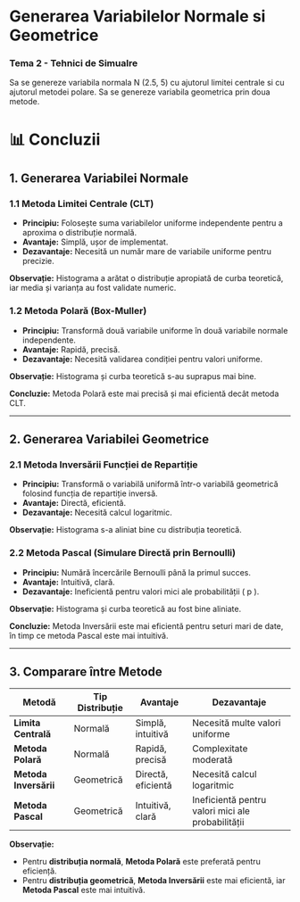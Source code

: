 # Generarea Variabilelor Normale si Geometrice

### Tema 2 - Tehnici de Simualre

Sa se genereze variabila normala N (2.5, 5) cu ajutorul limitei centrale si cu ajutorul metodei polare. 
Sa se genereze variabila geometrica prin doua metode.

# 📊 Concluzii

## 1. Generarea Variabilei Normale

### **1.1 Metoda Limitei Centrale (CLT)**  
- **Principiu:** Folosește suma variabilelor uniforme independente pentru a aproxima o distribuție normală.  
- **Avantaje:** Simplă, ușor de implementat.  
- **Dezavantaje:** Necesită un număr mare de variabile uniforme pentru precizie.  

**Observație:** Histograma a arătat o distribuție apropiată de curba teoretică, iar media și varianța au fost validate numeric.

### **1.2 Metoda Polară (Box-Muller)**  
- **Principiu:** Transformă două variabile uniforme în două variabile normale independente.  
- **Avantaje:** Rapidă, precisă.  
- **Dezavantaje:** Necesită validarea condiției pentru valori uniforme.  


**Observație:** Histograma și curba teoretică s-au suprapus mai bine.

**Concluzie:** Metoda Polară este mai precisă și mai eficientă decât metoda CLT.

---

## 2. Generarea Variabilei Geometrice

### **2.1 Metoda Inversării Funcției de Repartiție**  
- **Principiu:** Transformă o variabilă uniformă într-o variabilă geometrică folosind funcția de repartiție inversă.  
- **Avantaje:** Directă, eficientă.  
- **Dezavantaje:** Necesită calcul logaritmic.

**Observație:** Histograma s-a aliniat bine cu distribuția teoretică.

### **2.2 Metoda Pascal (Simulare Directă prin Bernoulli)**  
- **Principiu:** Numără încercările Bernoulli până la primul succes.  
- **Avantaje:** Intuitivă, clară.  
- **Dezavantaje:** Ineficientă pentru valori mici ale probabilității \( p \).  

**Observație:** Histograma și curba teoretică au fost bine aliniate.

**Concluzie:** Metoda Inversării este mai eficientă pentru seturi mari de date, în timp ce metoda Pascal este mai intuitivă.

---

## 3. Comparare între Metode

| **Metodă** | **Tip Distribuție** | **Avantaje** | **Dezavantaje** |
|------------|----------------------|-------------|-----------------|
| **Limita Centrală** | Normală | Simplă, intuitivă | Necesită multe valori uniforme |
| **Metoda Polară** | Normală | Rapidă, precisă | Complexitate moderată |
| **Metoda Inversării** | Geometrică | Directă, eficientă | Necesită calcul logaritmic |
| **Metoda Pascal** | Geometrică | Intuitivă, clară | Ineficientă pentru valori mici ale probabilității |

**Observație:**  
- Pentru **distribuția normală**, **Metoda Polară** este preferată pentru eficiență.  
- Pentru **distribuția geometrică**, **Metoda Inversării** este mai eficientă, iar **Metoda Pascal** este mai intuitivă.
